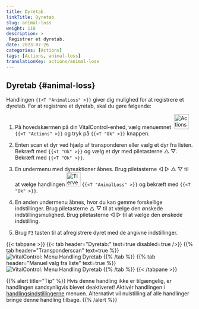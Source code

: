 ```yaml
---
title: Dyretab
linkTitle: Dyretab
slug: animal-loss
weight: 110
description: >
 Registrer et dyretab.
date: 2023-07-26
categories: [Actions]
tags: [Actions, animal-loss]
translationKey: actions/animal-loss
---
```


## Dyretab {#animal-loss}

Handlingen `{{<T "AnimalLoss" >}}` giver dig mulighed for at registrere et dyretab. For at registrere et dyretab, skal du gøre følgende:

1. På hovedskærmen på din VitalControl-enhed, vælg menuemnet &nbsp;<img src="/icons/actions.svg" width="40" align="bottom" alt="Actions" /> `{{<T "Actions" >}}` og tryk på `{{<T "Ok" >}}` knappen.

2. Enten scan et dyr ved hjælp af transponderen eller vælg et dyr fra listen. Bekræft med `{{<T "Ok" >}}` og vælg et dyr med piletasterne △ ▽. Bekræft med `{{<T "Ok" >}}`.

3. En undermenu med dyreaktioner åbnes. Brug piletasterne ◁ ▷ △ ▽ til at vælge handlingen <img src="/icons/actions/animal-loss.svg" width="38" align="bottom" alt="Tierverlust" /> `{{<T "AnimalLoss" >}}` og bekræft med `{{<T "Ok" >}}`.

4. En anden undermenu åbnes, hvor du kan gemme forskellige indstillinger. Brug piletasterne △ ▽ til at vælge den ønskede indstillingsmulighed. Brug piletasterne ◁ ▷ til at vælge den ønskede indstilling.

5. Brug `F3` tasten til at afregistrere dyret med de angivne indstillinger.

{{< tabpane >}}
{{< tab header="Dyretab:" text=true disabled=true />}}
{{% tab header="Transponderscan" text=true %}}
![VitalControl: Menu Handling Dyretab](../images/animalloss-scan.png "Registrer et dyretab")
{{% /tab %}}
{{% tab header="Manuel valg fra liste" text=true %}}
![VitalControl: Menu Handling Dyretab](../images/animalloss.png "Registrer et dyretab")
{{% /tab %}}
{{< /tabpane >}}

{{% alert title="Tip" %}}
Hvis denne handling ikke er tilgængelig, er handlingen sandsynligvis blevet deaktiveret! Aktivér handlingen i [handlingsindstillingerne](../setting/) menuen. Alternativt vil nulstilling af alle handlinger bringe denne handling tilbage.
{{% /alert %}}
